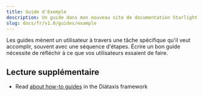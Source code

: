 ```yaml
---
title: Guide d'Exemple
description: Un guide dans mon nouveau site de documentation Starlight.
slug: docs/fr/v1.0/guides/example
---
```


Les guides mènent un utilisateur à travers une tâche spécifique qu'il veut accomplir, souvent avec une séquence d'étapes.
Écrire un bon guide nécessite de réfléchir à ce que vos utilisateurs essaient de faire.

## Lecture supplémentaire

* Read [about how-to guides](https://diataxis.fr/how-to-guides/) in the Diátaxis framework
